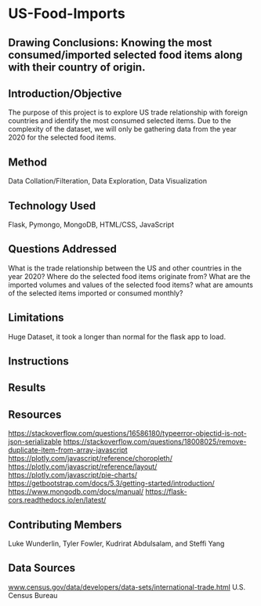 # US-Food-Imports

## Drawing Conclusions: Knowing the most consumed/imported selected food items along with their country of origin.

## Introduction/Objective
The purpose of this project is to explore US trade relationship with foreign countries and identify the most consumed selected items. Due to the complexity of the dataset, we will only be gathering data from the year 2020 for the selected food items.

## Method
Data Collation/Filteration, 
Data Exploration, 
Data Visualization


## Technology Used
Flask,
Pymongo,
MongoDB,
HTML/CSS,
JavaScript

## Questions Addressed
What is the trade relationship between the US and other countries in the year 2020?
Where do the selected food items originate from?
What are the imported volumes and values of the selected food items?
what are amounts of the selected items imported or consumed monthly?

## Limitations
Huge Dataset, it took a longer than normal for the flask app to load.

## Instructions

## Results

## Resources
https://stackoverflow.com/questions/16586180/typeerror-objectid-is-not-json-serializable
https://stackoverflow.com/questions/18008025/remove-duplicate-item-from-array-javascript
https://plotly.com/javascript/reference/choropleth/
https://plotly.com/javascript/reference/layout/
https://plotly.com/javascript/pie-charts/
https://getbootstrap.com/docs/5.3/getting-started/introduction/
https://www.mongodb.com/docs/manual/
https://flask-cors.readthedocs.io/en/latest/

## Contributing Members
Luke Wunderlin, Tyler Fowler, Kudrirat Abdulsalam, and Steffi Yang

## Data Sources
www.census.gov/data/developers/data-sets/international-trade.html
U.S. Census Bureau

